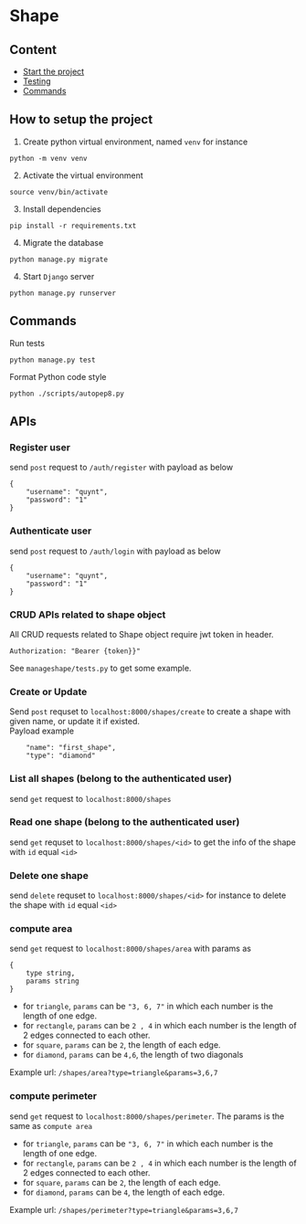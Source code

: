# Shape

## Content
- [Start the project](#how-to-setup-the-project)
- [Testing](#testing)
- [Commands](#commands)
## How to setup the project
1. Create python virtual environment, named `venv` for instance
```
python -m venv venv
```
2. Activate the virtual environment
```
source venv/bin/activate
```
3. Install dependencies
```
pip install -r requirements.txt
```
4. Migrate the database
```
python manage.py migrate
```
4. Start `Django` server
```
python manage.py runserver
```
## Commands
Run tests
```
python manage.py test
```
Format Python code style
```
python ./scripts/autopep8.py
```
## APIs
### Register user
send `post` request to `/auth/register` with payload as below
```
{
    "username": "quynt",
    "password": "1"
}
```
### Authenticate user
send `post` request to `/auth/login` with payload as below
```
{
    "username": "quynt",
    "password": "1"
}
```
### CRUD APIs related to shape object
All CRUD requests related to Shape object require jwt token in header.
```
Authorization: "Bearer {token}}"
```
See `manageshape/tests.py` to get some example.
### Create or Update
Send `post` requset to `localhost:8000/shapes/create` to create a shape with given name, or update it if existed.  
Payload example
```
    "name": "first_shape",
    "type": "diamond"
```
### List all shapes (belong to the authenticated user)
send `get` request to `localhost:8000/shapes`
### Read one shape (belong to the authenticated user)
send `get` requset to `localhost:8000/shapes/<id>` to get the info of the shape with `id` equal `<id>`
### Delete one shape
send `delete` requset to `localhost:8000/shapes/<id>` for instance to delete the shape with `id` equal `<id>`
### compute area
send `get` request to `localhost:8000/shapes/area` with params as
```
{
    type string,
    params string 
}
```
- for `triangle`, `params` can be `"3, 6, 7"` in which each number is the length of one edge.
- for `rectangle`, `params` can be `2 , 4` in which each number is the length of 2 edges connected to each other.
- for `square`, `params` can be `2`, the length of each edge.
- for `diamond`, `params` can be `4,6`, the length of two diagonals  

Example url: `/shapes/area?type=triangle&params=3,6,7`
### compute perimeter
send `get` request to `localhost:8000/shapes/perimeter`. The params is the same as `compute area`
- for `triangle`, `params` can be `"3, 6, 7"` in which each number is the length of one edge.
- for `rectangle`, `params` can be `2 , 4` in which each number is the length of 2 edges connected to each other.
- for `square`, `params` can be `2`, the length of each edge.
- for `diamond`, `params` can be `4`, the length of each edge.

Example url: `/shapes/perimeter?type=triangle&params=3,6,7`
